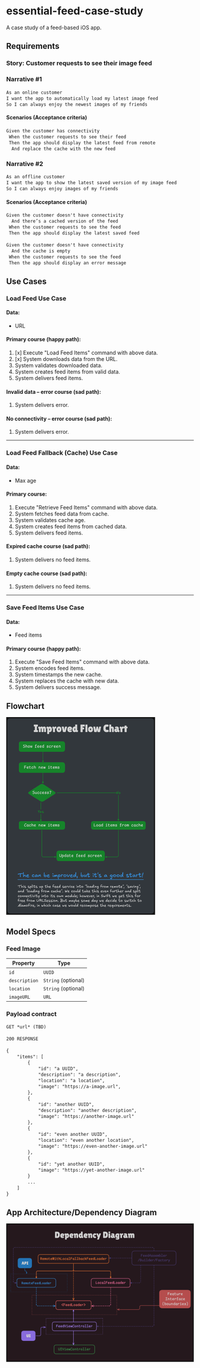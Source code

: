 # essential-feed-case-study

A case study of a feed-based iOS app.

## Requirements

### Story: Customer requests to see their image feed

### Narrative #1

```
As an online customer
I want the app to automatically load my latest image feed
So I can always enjoy the newest images of my friends
```

#### Scenarios (Acceptance criteria)

```
Given the customer has connectivity
 When the customer requests to see their feed
 Then the app should display the latest feed from remote
  And replace the cache with the new feed
```

### Narrative #2

```
As an offline customer
I want the app to show the latest saved version of my image feed
So I can always enjoy images of my friends
```

#### Scenarios (Acceptance criteria)

```
Given the customer doesn't have connectivity
  And there’s a cached version of the feed
 When the customer requests to see the feed
 Then the app should display the latest saved feed

Given the customer doesn't have connectivity
  And the cache is empty
 When the customer requests to see the feed
 Then the app should display an error message
```

## Use Cases

### Load Feed Use Case

#### Data:

- URL

#### Primary course (happy path):

1. [x] Execute "Load Feed Items" command with above data.
1. [x] System downloads data from the URL.
1. System validates downloaded data.
1. System creates feed items from valid data.
1. System delivers feed items.

#### Invalid data – error course (sad path):

1. System delivers error.

#### No connectivity – error course (sad path):

1. System delivers error.

______________________________________________________________________

### Load Feed Fallback (Cache) Use Case

#### Data:

- Max age

#### Primary course:

1. Execute "Retrieve Feed Items" command with above data.
1. System fetches feed data from cache.
1. System validates cache age.
1. System creates feed items from cached data.
1. System delivers feed items.

#### Expired cache course (sad path):

1. System delivers no feed items.

#### Empty cache course (sad path):

1. System delivers no feed items.

______________________________________________________________________

### Save Feed Items Use Case

#### Data:

- Feed items

#### Primary course (happy path):

1. Execute "Save Feed Items" command with above data.
1. System encodes feed items.
1. System timestamps the new cache.
1. System replaces the cache with new data.
1. System delivers success message.

## Flowchart

<img src="feed_flowchart.png" alt="Feed Loading Feature" width="400" height="530">

## Model Specs

### Feed Image

| Property      | Type                |
| ------------- | ------------------- |
| `id`          | `UUID`              |
| `description` | `String` (optional) |
| `location`    | `String` (optional) |
| `imageURL`    | `URL`               |

### Payload contract

```
GET *url* (TBD)

200 RESPONSE

{
	"items": [
		{
			"id": "a UUID",
			"description": "a description",
			"location": "a location",
			"image": "https://a-image.url",
		},
		{
			"id": "another UUID",
			"description": "another description",
			"image": "https://another-image.url"
		},
		{
			"id": "even another UUID",
			"location": "even another location",
			"image": "https://even-another-image.url"
		},
		{
			"id": "yet another UUID",
			"image": "https://yet-another-image.url"
		}
		...
	]
}
```

## App Architecture/Dependency Diagram

![Feed Dependency Diagram](dependency_diagram.png)
